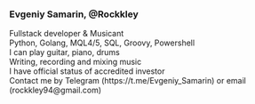 <h3>Evgeniy Samarin, @Rockkley </h3>
Fullstack developer & Musicant <br>
Python, Golang, MQL4/5, SQL, Groovy, Powershell<br>
I can play guitar, piano, drums <br>
Writing, recording and mixing music <br>
I have official status of accredited investor<br>
Contact me by Telegram (https://t.me/Evgeniy_Samarin) or email (rockkley94@gmail.com)

